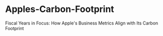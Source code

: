 # Apples-Carbon-Footprint
Fiscal Years in Focus: How Apple's Business Metrics Align with Its Carbon Footprint
